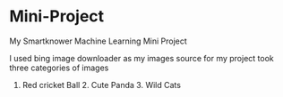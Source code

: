 # Mini-Project
My Smartknower Machine Learning Mini Project

I used bing image downloader as my images source for my project took three categories of images 
  
  1. Red cricket Ball
    2. Cute Panda
    3. Wild Cats 

